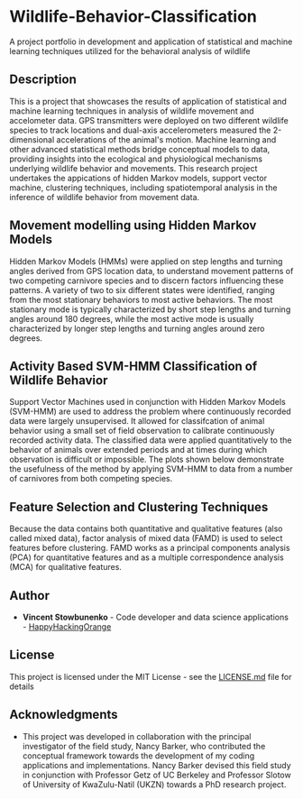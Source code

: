 # Wildlife-Behavior-Classification
A project portfolio in development and application of statistical and machine learning techniques utilized for the behavioral analysis of wildlife

## Description

This is a project that showcases the results of application of statistical and machine learning techniques in analysis of wildlife movement and accelometer data. GPS transmitters were deployed on two different wildlife species to track locations and dual-axis accelerometers measured the 2-dimensional accelerations of the animal's motion. Machine learning and other advanced statistical methods bridge conceptual models to data, providing insights into the ecological and physiological mechanisms underlying wildlife behavior and movements. This research project undertakes the appications of hidden Markov models, support vector machine, clustering techniques, including spatiotemporal analysis in the inference of wildlife behavior from movement data.

## Movement modelling using Hidden Markov Models

Hidden Markov Models (HMMs) were applied on step lengths and turning angles derived from GPS location data, to understand movement patterns of two competing carnivore species and to discern factors influencing these patterns. A variety of two to six different states were identified, ranging from the most stationary behaviors to most active behaviors. The most stationary mode is typically characterized by short step lengths and turning angles around 180 degrees, while the most active mode is usually characterized by longer step lengths and turning angles around zero degrees.

## Activity Based SVM-HMM Classification of Wildlife Behavior

Support Vector Machines used in conjunction with Hidden Markov Models (SVM-HMM) are used to address the problem where continuously recorded data were largely unsupervised.  It allowed for classifcation of animal behavior using a small set of field observation to calibrate continuously recorded activity data. The classified data were applied quantitatively to the behavior of animals over extended periods and at times during which observation is difficult or impossible.  The plots shown below demonstrate the usefulness of the method by applying SVM-HMM to data from a number of carnivores from both competing species.

## Feature Selection and Clustering Techniques

Because the data contains both quantitative and qualitative features (also called mixed data), factor analysis of mixed data (FAMD) is used to select features before clustering.  FAMD works as a principal components analysis (PCA) for quantitative features and as a multiple correspondence analysis (MCA) for qualitative features.

## Author

* **Vincent Stowbunenko** - Code developer and data science applications - [HappyHackingOrange](https://github.com/HappyHackingOrange)

## License

This project is licensed under the MIT License - see the [LICENSE.md](LICENSE.md) file for details

## Acknowledgments

* This project was developed in collaboration with the principal investigator of the field study, Nancy Barker, who contributed the conceptual framework towards the development of my coding applications and implementations. Nancy Barker devised this field study in conjunction with Professor Getz of UC Berkeley and Professor Slotow of University of KwaZulu-Natil (UKZN) towards a PhD research project.
